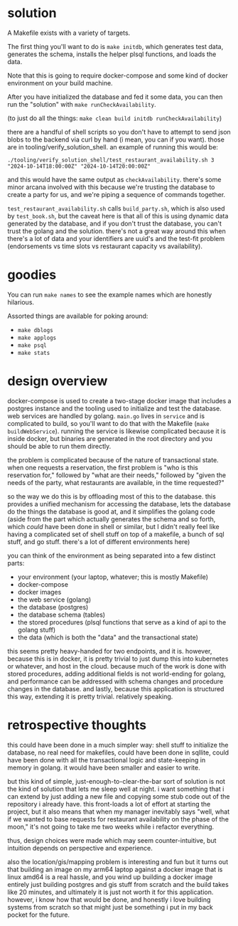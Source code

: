 # solution

A Makefile exists with a variety of targets. 

The first thing you'll want to do is `make initdb`, which generates test data,
generates the schema, installs the helper plsql functions, and loads the data.

Note that this is going to require docker-compose and some kind of docker
environment on your build machine.

After you have initialized the database and fed it some data, you can then
run the "solution" with `make runCheckAvailability`.

(to just do all the things: `make clean build initdb runCheckAvailability`)

there are a handful of shell scripts so you don't have to attempt to send json
blobs to the backend via curl by hand (i mean, you can if you want). those are in
tooling/verify_solution_shell. an example of running this would be:

```
./tooling/verify_solution_shell/test_restaurant_availability.sh 3 "2024-10-14T18:00:00Z" "2024-10-14T20:00:00Z"
```

and this would have the same output as `checkAvailability`. there's some minor arcana
involved with this because we're trusting the database to create a party for us, and
we're piping a sequence of commands together.

`test_restaurant_availability.sh` calls `build_party.sh`, which is also used by `test_book.sh`,
but the caveat here is that all of this is using dynamic data generated by the database,
and if you don't trust the database, you can't trust the golang and the solution. there's
not a great way around this when there's a lot of data and your identifiers are uuid's and
the test-fit problem (endorsements vs time slots vs restaurant capacity vs availability).


# goodies

You can run `make names` to see the example names which are honestly hilarious.

Assorted things are available for poking around:
* `make dblogs`
* `make applogs`
* `make psql`
* `make stats`

# design overview

docker-compose is used to create a two-stage docker image that includes a postgres
instance and the tooling used to initialize and test the database. web services are
handled by golang. `main.go` lives in `service` and is complicated to build, so you'll
want to do that with the Makefile (`make buildWebService`). running the service is 
likewise complicated because it is inside docker, but binaries are generated in the 
root directory and you should be able to run them directly.

the problem is complicated because of the nature of transactional state. when one requests
a reservation, the first problem is "who is this reservation for," followed by "what are their needs,"
followed by "given the needs of the party, what restaurants are available, in the time requested?"

so the way we do this is by offloading most of this to the database. this provides a
unified mechanism for accessing the database, lets the database do the things the database
is good at, and it simplifies the golang code (aside from the part which actually
generates the schema and so forth, which *could* have been done in shell or similar, 
but I didn't really feel like having a complicated set of shell stuff on top of a 
makefile, a bunch of sql stuff, and go stuff. there's a lot of different environments here)

you can think of the environment as being separated into a few distinct parts:

- your environment (your laptop, whatever; this is mostly Makefile)
- docker-compose 
- docker images 
- the web service (golang)
- the database (postgres)
- the database schema (tables)
- the stored procedures (plsql functions that serve as a kind of api to the golang stuff)
- the data (which is both the "data" and the transactional state)

this seems pretty heavy-handed for two endpoints, and it is. however, because this is
in docker, it is pretty trivial to just dump this into kubernetes or whatever, and host
in the cloud. because much of the work is done with stored procedures, adding additional 
fields is not world-ending for golang, and performance can be addressed with schema
changes and procedure changes in the database. and lastly, because this application is
structured this way, extending it is pretty trivial. relatively speaking.

# retrospective thoughts

this could have been done in a much simpler way: shell stuff to initialize the
database, no real need for makefiles, could have been done in sqllite, could have 
been done with all the transactional logic and state-keeping in memory in golang.
it would have been smaller and easier to write.

but this kind of simple, just-enough-to-clear-the-bar sort of solution is not the
kind of solution that lets me sleep well at night. i want something that i can 
extend by just adding a new file and copying some stub code out of the repository 
i already have. this front-loads a lot of effort at starting the project, but it also
means that when my manager inevitably says "well, what if we wanted to base requests
for restaurant availability on the phase of the moon," it's not going to take me two weeks
while i refactor everything.

thus, design choices were made which may seem counter-intuitive, but intuition
depends on perspective and experience.

also the location/gis/mapping problem is interesting and fun but it turns out that
building an image on my arm64 laptop against a docker image that is linux amd64 is
a real hassle, and you wind up building a docker image entirely just building
postgres and gis stuff from scratch and the build takes like 20 minutes, and ultimately
it is just not worth it for this application. however, i know how that would be done,
and honestly i love building systems from scratch so that might just be something
i put in my back pocket for the future.
